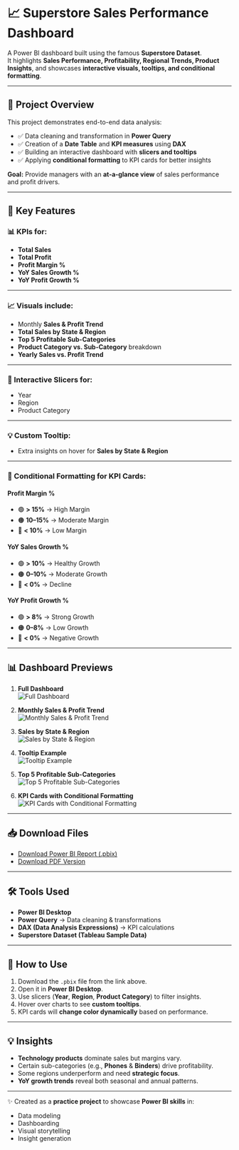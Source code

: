 # 📈 Superstore Sales Performance Dashboard

A Power BI dashboard built using the famous **Superstore Dataset**.  
It highlights **Sales Performance, Profitability, Regional Trends, Product Insights**, and showcases **interactive visuals, tooltips, and conditional formatting**.

---

## 📌 Project Overview
This project demonstrates end-to-end data analysis:
- ✅ Data cleaning and transformation in **Power Query**
- ✅ Creation of a **Date Table** and **KPI measures** using **DAX**
- ✅ Building an interactive dashboard with **slicers and tooltips**
- ✅ Applying **conditional formatting** to KPI cards for better insights  

**Goal:** Provide managers with an **at-a-glance view** of sales performance and profit drivers.

---

## 🔑 Key Features

### 📊 KPIs for:
- **Total Sales**
- **Total Profit**
- **Profit Margin %**
- **YoY Sales Growth %**
- **YoY Profit Growth %**

---

### 📈 Visuals include:
- Monthly **Sales & Profit Trend**
- **Total Sales by State & Region**
- **Top 5 Profitable Sub-Categories**
- **Product Category vs. Sub-Category** breakdown
- **Yearly Sales vs. Profit Trend**

---

### 🔎 Interactive Slicers for:
- Year  
- Region  
- Product Category  

---

### 💡 Custom Tooltip:
- Extra insights on hover for **Sales by State & Region**

---

### 🎨 Conditional Formatting for KPI Cards:
#### **Profit Margin %**
- 🟢 **> 15%** → High Margin  
- 🟠 **10–15%** → Moderate Margin  
- 🔴 **< 10%** → Low Margin  

#### **YoY Sales Growth %**
- 🟢 **> 10%** → Healthy Growth  
- 🟠 **0–10%** → Moderate Growth  
- 🔴 **< 0%** → Decline  

#### **YoY Profit Growth %**
- 🟢 **> 8%** → Strong Growth  
- 🟠 **0–8%** → Low Growth  
- 🔴 **< 0%** → Negative Growth  

---

## 📊 Dashboard Previews

1. **Full Dashboard**  
   ![Full Dashboard](images/full_dashboard.png)

2. **Monthly Sales & Profit Trend**  
   ![Monthly Sales & Profit Trend](images/monthly_sales_profit_trend.png)

3. **Sales by State & Region**  
   ![Sales by State & Region](images/sales_by_state_region.png)

4. **Tooltip Example**  
   ![Tooltip Example](images/tooltip_example.png)

5. **Top 5 Profitable Sub-Categories**  
   ![Top 5 Profitable Sub-Categories](images/top5_profitable_subcategories.png)

6. **KPI Cards with Conditional Formatting**  
   ![KPI Cards with Conditional Formatting](images/kpi_cards_conditional_formatting.png)

---

## 📥 Download Files
- [Download Power BI Report (.pbix)](Superstore_Sales_Performance.pbix)
- [Download PDF Version](Superstore_Sales_Performance.pdf)

---

## 🛠 Tools Used
- **Power BI Desktop**
- **Power Query** → Data cleaning & transformations
- **DAX (Data Analysis Expressions)** → KPI calculations
- **Superstore Dataset (Tableau Sample Data)**

---

## 🚀 How to Use
1. Download the `.pbix` file from the link above.  
2. Open it in **Power BI Desktop**.  
3. Use slicers (**Year**, **Region**, **Product Category**) to filter insights.  
4. Hover over charts to see **custom tooltips**.  
5. KPI cards will **change color dynamically** based on performance.

---

## 💡 Insights
- **Technology products** dominate sales but margins vary.
- Certain sub-categories (e.g., **Phones** & **Binders**) drive profitability.
- Some regions underperform and need **strategic focus**.
- **YoY growth trends** reveal both seasonal and annual patterns.

---

✨ Created as a **practice project** to showcase **Power BI skills** in:
- Data modeling  
- Dashboarding  
- Visual storytelling  
- Insight generation  

